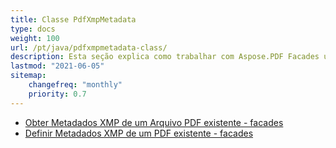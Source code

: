 ```yaml
---
title: Classe PdfXmpMetadata
type: docs
weight: 100
url: /pt/java/pdfxmpmetadata-class/
description: Esta seção explica como trabalhar com Aspose.PDF Facades usando a Classe PdfXmpMetadata.
lastmod: "2021-06-05"
sitemap:
    changefreq: "monthly"
    priority: 0.7
---
```


- [Obter Metadados XMP de um Arquivo PDF existente - facades](/pdf/pt/java/get-xmp-metadata/)
- [Definir Metadados XMP de um PDF existente - facades](/pdf/pt/java/set-xmp-metadata/)